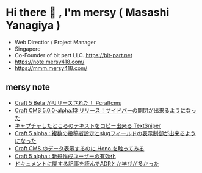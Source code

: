 # Hi there 👋 , I'm mersy ( Masashi Yanagiya )

- Web Directior / Project Manager
- Singapore
- Co-Founder of bit part LLC. https://bit-part.net
- https://note.mersy418.com/
- https://mmm.mersy418.com/

## mersy note
<!-- BLOG-POST-LIST:START -->
- [Craft 5 Beta がリリースされた！ #craftcms](https://note.mersy418.com/article/craftcms-5-beta-released?utm_source=feed)
- [Craft CMS 5.0.0-alpha.13 リリース！サイドバーの開閉が出来るようになった](https://note.mersy418.com/article/craftcms-5-0-0-alpha13-released?utm_source=feed)
- [キャプチャしたところのテキストをコピー出来る TextSniper](https://note.mersy418.com/article/app-textsniper?utm_source=feed)
- [Craft 5 alpha : 複数の投稿者設定とslugフィールドの表示制御が出来るようになった](https://note.mersy418.com/article/craft5-multiple-authors-hide-slug?utm_source=feed)
- [Craft CMS のデータ表示するのに Hono を触ってみる](https://note.mersy418.com/article/try-hono?utm_source=feed)
- [Craft 5 alpha : 新規作成ユーザーの有効化](https://note.mersy418.com/article/craft5-alpha-activate-user?utm_source=feed)
- [ドキュメントに関する記事を読んでADRとか学びが多かった](https://note.mersy418.com/article/update-documentation-adr-etc?utm_source=feed)
<!-- BLOG-POST-LIST:END -->
